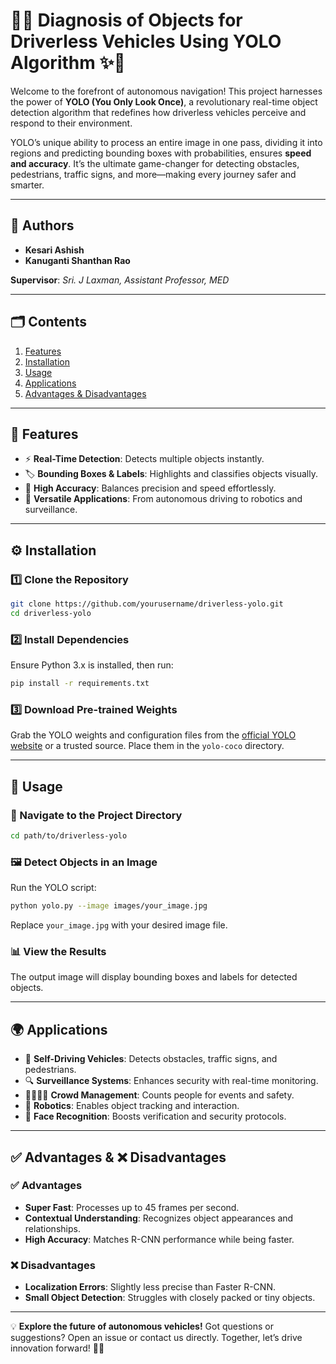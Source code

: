 # 🚗✨ Diagnosis of Objects for Driverless Vehicles Using YOLO Algorithm ✨🚗

Welcome to the forefront of autonomous navigation! This project harnesses the power of **YOLO (You Only Look Once)**, a revolutionary real-time object detection algorithm that redefines how driverless vehicles perceive and respond to their environment.

YOLO’s unique ability to process an entire image in one pass, dividing it into regions and predicting bounding boxes with probabilities, ensures **speed and accuracy**. It’s the ultimate game-changer for detecting obstacles, pedestrians, traffic signs, and more—making every journey safer and smarter.

---

## 👥 **Authors**
- **Kesari Ashish**
- **Kanuganti Shanthan Rao**

**Supervisor**: *Sri. J Laxman, Assistant Professor, MED*

---

## 🗂 **Contents**
1. [Features](#features)
2. [Installation](#installation)
3. [Usage](#usage)
4. [Applications](#applications)
5. [Advantages & Disadvantages](#advantages--disadvantages)

---

## 🌟 **Features**
- ⚡ **Real-Time Detection**: Detects multiple objects instantly.
- 🏷 **Bounding Boxes & Labels**: Highlights and classifies objects visually.
- 🎯 **High Accuracy**: Balances precision and speed effortlessly.
- 🔄 **Versatile Applications**: From autonomous driving to robotics and surveillance.

---

## ⚙️ **Installation**

### 1️⃣ Clone the Repository
```bash
git clone https://github.com/yourusername/driverless-yolo.git
cd driverless-yolo
```

### 2️⃣ Install Dependencies
Ensure Python 3.x is installed, then run:
```bash
pip install -r requirements.txt
```

### 3️⃣ Download Pre-trained Weights
Grab the YOLO weights and configuration files from the [official YOLO website](https://pjreddie.com/darknet/yolo/) or a trusted source. Place them in the `yolo-coco` directory.

---

## 🚀 **Usage**

### 📂 Navigate to the Project Directory
```bash
cd path/to/driverless-yolo
```

### 🖼 Detect Objects in an Image
Run the YOLO script:
```bash
python yolo.py --image images/your_image.jpg
```
Replace `your_image.jpg` with your desired image file.

### 📊 View the Results
The output image will display bounding boxes and labels for detected objects.

---

## 🌍 **Applications**
- 🚦 **Self-Driving Vehicles**: Detects obstacles, traffic signs, and pedestrians.
- 🔍 **Surveillance Systems**: Enhances security with real-time monitoring.
- 👨‍👩‍👧‍👦 **Crowd Management**: Counts people for events and safety.
- 🤖 **Robotics**: Enables object tracking and interaction.
- 🛂 **Face Recognition**: Boosts verification and security protocols.

---

## ✅ **Advantages** & ❌ **Disadvantages**

### ✅ Advantages
- **Super Fast**: Processes up to 45 frames per second.
- **Contextual Understanding**: Recognizes object appearances and relationships.
- **High Accuracy**: Matches R-CNN performance while being faster.

### ❌ Disadvantages
- **Localization Errors**: Slightly less precise than Faster R-CNN.
- **Small Object Detection**: Struggles with closely packed or tiny objects.

---

💡 **Explore the future of autonomous vehicles!** Got questions or suggestions? Open an issue or contact us directly. Together, let’s drive innovation forward! 🚗✨

